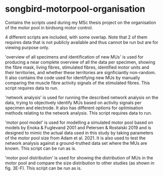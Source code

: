 # songbird-motorpool-organisation
Contains the scripts used during my MSc thesis project on the organisation of the motor pool in birdsong motor control.

4 different scripts are included, with some overlap. Note that 2 of them requires data that is not publicly available and thus cannot be run but are for viewing purpose only.

'overview of all specimens and identification of new MUs' is used for producing a near complete overview of all the data per specimen, showing the fibre mask, living fibres, stimulated fibres, identified motor units and their territories, and whether these territories are signficiantly non-random. It also contains the code used for identifying new MUs by manually comparing the muscle fibre activity signals of the stimulated fibres.
This script requires data to run.

'network analysis' is used for running the described network analysis on the data, trying to objectively identify MUs based on activity signals per specimen and electrode. It also has different options for optimisation methods relating to the network analysis.
This script requires data to run.

'motor pool model' is used for modelling a simulated motor pool based on models by Enoka & Fuglevand 2001 and Petersen & Rostalski 2019 and is designed to mimic the actual data used in this study by taking parameters of the motor pool size from Adam et al. 2021. It is also used to test the network analysis against a ground-truthed data set where the MUs are known.
This script can be run as is.

'motor pool distribution' is used for showing the distribution of MUs in the motor pool and compare the size distribution to other studies (as shown in fig. 3E-F).
This script can be run as is.
